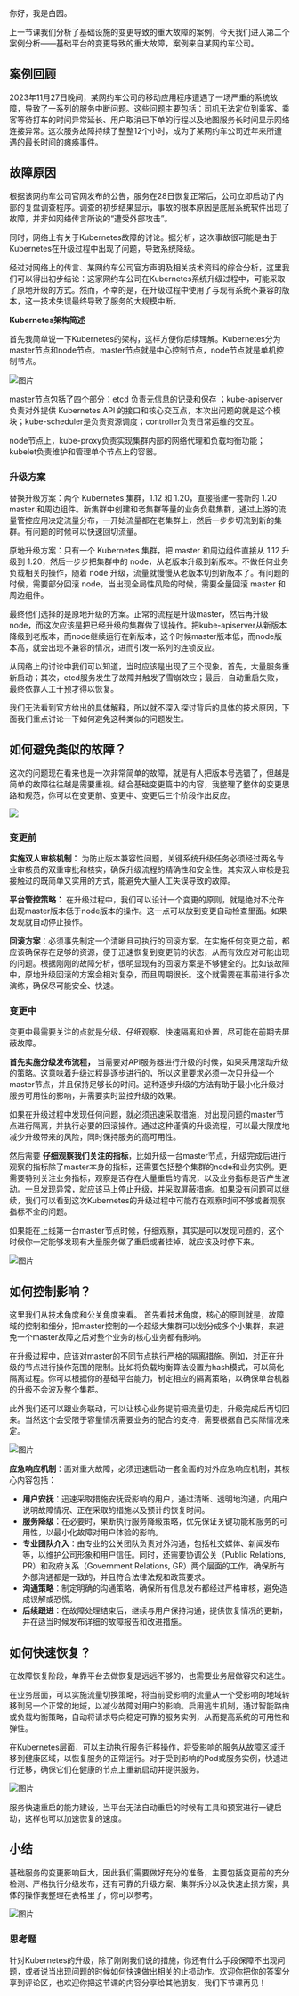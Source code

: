 你好，我是白园。

上一节课我们分析了基础设施的变更导致的重大故障的案例，今天我们进入第二个案例分析——基础平台的变更导致的重大故障，案例来自某网约车公司。

## **案例回顾**

2023年11月27日晚间，某网约车公司的移动应用程序遭遇了一场严重的系统故障，导致了一系列的服务中断问题。这些问题主要包括：司机无法定位到乘客、乘客等待打车的时间异常延长、用户取消已下单的行程以及地图服务长时间显示网络连接异常。这次服务故障持续了整整12个小时，成为了某网约车公司近年来所遭遇的最长时间的瘫痪事件。

## 故障原因

根据该网约车公司官网发布的公告，服务在28日恢复正常后，公司立即启动了内部的复盘调查程序。调查的初步结果显示，事故的根本原因是底层系统软件出现了故障，并非如网络传言所说的“遭受外部攻击”。

同时，网络上有关于Kubernetes故障的讨论。据分析，这次事故很可能是由于Kubernetes在升级过程中出现了问题，导致系统降级。

经过对网络上的传言、某网约车公司官方声明及相关技术资料的综合分析，这里我们可以得出初步结论：这家网约车公司在Kubernetes系统升级过程中，可能采取了原地升级的方式。然而，不幸的是，在升级过程中使用了与现有系统不兼容的版本，这一技术失误最终导致了服务的大规模中断。

**Kubernetes架构简述**

首先我简单说一下Kubernetes的架构，这样方便你后续理解。Kubernetes分为master节点和node节点。master节点就是中心控制节点，node节点就是单机控制节点。

![图片](https://static001.geekbang.org/resource/image/03/19/03c8dc5c2b2d78a951174dd05314c719.png?wh=2700x884)

master节点包括了四个部分：etcd 负责元信息的记录和保存 ；kube-apiserver 负责对外提供 Kubernetes API 的接口和核心交互点，本次出问题的就是这个模块；kube-scheduler是负责资源调度；controller负责日常运维的交互。

node节点上，kube-proxy负责实现集群内部的网络代理和负载均衡功能；kubelet负责维护和管理单个节点上的容器。

### 升级方案

替换升级方案：两个 Kubernetes 集群，1.12 和 1.20，直接搭建一套新的 1.20 master 和周边组件。新集群中创建和老集群等量的业务负载集群，通过上游的流量管控应用决定流量分布，一开始流量都在老集群上，然后一步步切流到新的集群。有问题的时候可以快速回切流量。

原地升级方案：只有一个 Kubernetes 集群，把 master 和周边组件直接从 1.12 升级到 1.20，然后一步步把集群中的 node，从老版本升级到新版本。不做任何业务负载相关的操作，随着 node 升级，流量就慢慢从老版本切到新版本了。有问题的时候，需要部分回滚 node，当出现全局性风险的时候，需要全量回滚 master 和周边组件。

最终他们选择的是原地升级的方案。正常的流程是升级master，然后再升级node，而这次应该是把已经升级的集群做了误操作。把kube-apiserver从新版本降级到老版本，而node继续运行在新版本，这个时候master版本低，而node版本高，就会出现不兼容的情况，进而引发一系列的连锁反应。

从网络上的讨论中我们可以知道，当时应该是出现了三个现象。首先，大量服务重新启动；其次，etcd服务发生了故障并触发了雪崩效应；最后，自动重启失败，最终依靠人工干预才得以恢复。

我们无法看到官方给出的具体解释，所以就不深入探讨背后的具体的技术原因，下面我们重点讨论一下如何避免这种类似的问题发生。

## 如何避免类似的故障？

这次的问题现在看来也是一次非常简单的故障，就是有人把版本号选错了，但越是简单的故障往往越是需要重视。结合基础变更篇中的内容，我整理了整体的变更思路和规范，你可以在变更前、变更中、变更后三个阶段作出反应。

![](https://static001.geekbang.org/resource/image/50/7f/503f4abc7369278e21e90c3954f89e7f.png?wh=2154x1118)

### **变更前**

**实施双人审核机制：** 为防止版本兼容性问题，关键系统升级任务必须经过两名专业审核员的双重审批和核实，确保升级流程的精确性和安全性。其实双人审核是我接触过的既简单又实用的方式，能避免大量人工失误导致的故障。

**平台管控策略：** 在升级过程中，我们可以设计一个变更的原则，就是绝对不允许出现master版本低于node版本的操作。这一点可以放到变更自动检查里面。如果发现就自动停止操作。

**回滚方案**：必须事先制定一个清晰且可执行的回滚方案。在实施任何变更之前，都应该确保存在足够的资源，便于迅速恢复到变更前的状态，从而有效应对可能出现的问题。根据刚刚的故障分析，很明显现有的回滚方案是不够健全的。比如该故障中，原地升级回滚的方案会相对复杂，而且周期很长。这个就需要在事前进行多次演练，确保尽可能安全、快速。

### **变更中**

变更中最需要关注的点就是分级、仔细观察、快速隔离和处置，尽可能在前期去屏蔽故障。

**首先实施分级发布流程，** 当需要对API服务器进行升级的时候，如果采用滚动升级的策略。这意味着升级过程是逐步进行的，所以这里要求必须一次只升级一个master节点，并且保持足够长的时间。这种逐步升级的方法有助于最小化升级对服务可用性的影响，并需要实时监控升级的效果。

如果在升级过程中发现任何问题，就必须迅速采取措施，对出现问题的master节点进行隔离，并执行必要的回滚操作。通过这种谨慎的升级流程，可以最大限度地减少升级带来的风险，同时保持服务的高可用性。

然后需要 **仔细观察我们关注的指标**，比如升级一台master节点，升级完成后进行观察的指标除了master本身的指标，还需要包括整个集群的node和业务实例。更需要特别关注业务指标，观察是否存在大量重启的情况，以及业务指标是否产生波动。一旦发现异常，就应该马上停止升级，并采取屏蔽措施。如果没有问题可以继续，我们可以看到这次Kubernetes的升级过程中可能存在观察时间不够或者观察指标不全的问题。

如果能在上线第一台master节点时候，仔细观察，其实是可以发现问题的，这个时候你一定能够发现有大量服务做了重启或者挂掉，就应该及时停下来。

![图片](https://static001.geekbang.org/resource/image/3b/34/3bdb47fcf4e2de770e89235cf8269b34.png?wh=1964x926)

## 如何控制影响？

这里我们从技术角度和公关角度来看。 首先看技术角度，核心的原则就是，故障域的控制和细分，把master控制的一个超级大集群可以划分成多个小集群，来避免一个master故障之后对整个业务的核心业务都有影响。

在升级过程中，应该对master的不同节点执行严格的隔离措施。例如，对正在升级的节点进行操作范围的限制。比如将负载均衡算法设置为hash模式，可以简化隔离过程。你可以根据你的基础平台能力，制定相应的隔离策略，以确保单台机器的升级不会波及整个集群。

此外我们还可以跟业务联动，可以让核心业务提前把流量切走，升级完成后再切回来。当然这个会受限于容量情况需要业务的配合的支持，需要根据自己实际情况来定。

![图片](https://static001.geekbang.org/resource/image/a9/ea/a9b7a9d6d69b9bed1yy5e159ea0c7dea.png?wh=1784x1328)

**应急响应机制**：面对重大故障，必须迅速启动一套全面的对外应急响应机制，其核心内容包括：

- **用户安抚**：迅速采取措施安抚受影响的用户，通过清晰、透明地沟通，向用户说明故障情况、正在采取的措施以及预计的恢复时间。
- **服务降级**：在必要时，果断执行服务降级策略，优先保证关键功能和服务的可用性，以最小化故障对用户体验的影响。
- **专业团队介入**：由专业的公关团队负责对外沟通，包括社交媒体、新闻发布等，以维护公司形象和用户信任。同时，还需要协调公关（Public Relations, PR）和政府关系（Government Relations, GR）两个层面的工作，确保所有外部沟通都是一致的，并且符合法律法规和政策要求。
- **沟通策略**：制定明确的沟通策略，确保所有信息发布都经过严格审核，避免造成误解或恐慌。
- **后续跟进**：在故障处理结束后，继续与用户保持沟通，提供恢复情况的更新，并在适当时候发布详细的故障报告和改进措施。

## 如何快速恢复？

在故障恢复阶段，单靠平台去做恢复是远远不够的，也需要业务层做容灾和逃生。

在业务层面，可以实施流量切换策略，将当前受影响的流量从一个受影响的地域转移到另一个正常的地域，以减少故障对用户的影响。启用逃生机制，通过智能路由或负载均衡策略，自动将请求导向稳定可靠的服务实例，从而提高系统的可用性和弹性。

在Kubernetes层面，可以主动执行服务迁移操作，将受影响的服务从故障区域迁移到健康区域，以恢复服务的正常运行。对于受到影响的Pod或服务实例，快速进行迁移，确保它们在健康的节点上重新启动并提供服务。

![图片](https://static001.geekbang.org/resource/image/3f/85/3f86ee7ed8a8c53ff964933716d6aa85.png?wh=2870x1090)

服务快速重启的能力建设，当平台无法自动重启的时候有工具和预案进行一键启动，这样也可以加速恢复的速度。

## 小结

基础服务的变更影响巨大，因此我们需要做好充分的准备，主要包括变更前的充分检测、严格执行分级发布，还有可靠的升级方案、集群拆分以及快速止损方案，具体的操作我整理在表格里了，你可以参考。

![图片](https://static001.geekbang.org/resource/image/f5/fd/f5fb61d72956f89972ffcb9e562b29fd.png?wh=1662x850)

### 思考题

针对Kubernetes的升级，除了刚刚我们说的措施，你还有什么手段保障不出现问题，或者说当出现问题的时候如何快速做出相关的止损动作。欢迎你把你的答案分享到评论区，也欢迎你把这节课的内容分享给其他朋友，我们下节课再见！